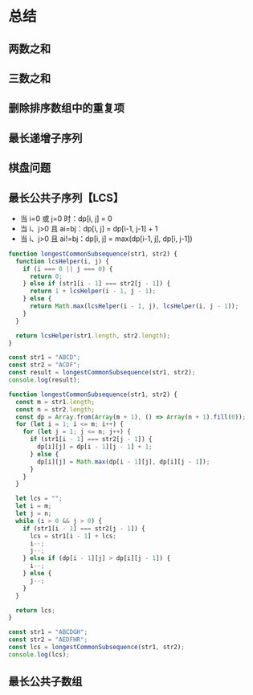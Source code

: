 # 总结

## 两数之和

## 三数之和

## 删除排序数组中的重复项

## 最长递增子序列

## 棋盘问题

## 最长公共子序列【LCS】

- 当 i=0 或 j=0 时：dp[i, j] = 0
- 当 i、j>0 且 ai=bj：dp[i, j] = dp[i-1, j-1] + 1
- 当 i、j>0 且 ai!=bj：dp[i, j] = max(dp[i-1, j], dp[i, j-1])

```js
function longestCommonSubsequence(str1, str2) {
  function lcsHelper(i, j) {
    if (i === 0 || j === 0) {
      return 0;
    } else if (str1[i - 1] === str2[j - 1]) {
      return 1 + lcsHelper(i - 1, j - 1);
    } else {
      return Math.max(lcsHelper(i - 1, j), lcsHelper(i, j - 1));
    }
  }

  return lcsHelper(str1.length, str2.length);
}

const str1 = "ABCD";
const str2 = "ACDF";
const result = longestCommonSubsequence(str1, str2);
console.log(result);
```

```js
function longestCommonSubsequence(str1, str2) {
  const m = str1.length;
  const n = str2.length;
  const dp = Array.from(Array(m + 1), () => Array(n + 1).fill(0));
  for (let i = 1; i <= m; i++) {
    for (let j = 1; j <= n; j++) {
      if (str1[i - 1] === str2[j - 1]) {
        dp[i][j] = dp[i - 1][j - 1] + 1;
      } else {
        dp[i][j] = Math.max(dp[i - 1][j], dp[i][j - 1]);
      }
    }
  }

  let lcs = "";
  let i = m;
  let j = n;
  while (i > 0 && j > 0) {
    if (str1[i - 1] === str2[j - 1]) {
      lcs = str1[i - 1] + lcs;
      i--;
      j--;
    } else if (dp[i - 1][j] > dp[i][j - 1]) {
      i--;
    } else {
      j--;
    }
  }

  return lcs;
}

const str1 = "ABCDGH";
const str2 = "AEDFHR";
const lcs = longestCommonSubsequence(str1, str2);
console.log(lcs);
```

## 最长公共子数组
